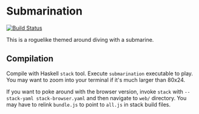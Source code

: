 Submarination
=============

[![Build Status](https://travis-ci.org/Noeda/submarination.svg?branch=master)](https://travis-ci.org/Noeda/submarination)

This is a roguelike themed around diving with a submarine.

Compilation
-----------

Compile with Haskell `stack` tool. Execute `submarination` executable to play.
You may want to zoom into your terminal if it's much larger than 80x24.

If you want to poke around with the browser version, invoke `stack` with
`--stack-yaml stack-browser.yaml` and then navigate to `web/` directory. You
may have to relink `bundle.js` to point to `all.js` in stack build files.

